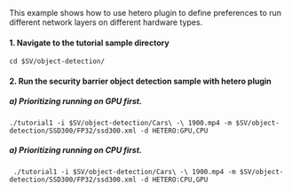 This example shows how to use hetero plugin to define preferences to run different network layers on different hardware types. 

#### 1. Navigate to the tutorial sample directory

	cd $SV/object-detection/
  
#### 2. Run the security barrier object detection sample with hetero plugin 

##### a) Prioritizing running on GPU first.

	./tutorial1 -i $SV/object-detection/Cars\ -\ 1900.mp4 -m $SV/object-detection/SSD300/FP32/ssd300.xml -d HETERO:GPU,CPU
    

##### a) Prioritizing running on CPU first.

     ./tutorial1 -i $SV/object-detection/Cars\ -\ 1900.mp4 -m $SV/object-detection/SSD300/FP32/ssd300.xml -d HETERO:CPU,GPU 
     
    

